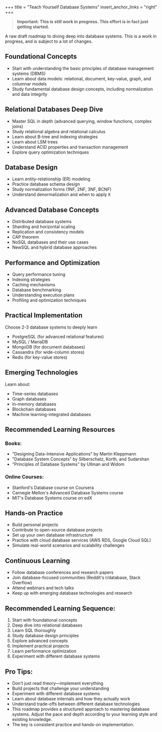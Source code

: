 +++
title = "Teach Yourself Database Systems"
insert_anchor_links = "right"
+++

> **Important: This is still work in progress. This effort is in fact just getting started.**

A raw draft roadmap to diving deep into database systems. This is a work in progress, and is subject to a lot of
changes.

## Foundational Concepts

- Start with understanding the basic principles of database management systems (DBMS)
- Learn about data models: relational, document, key-value, graph, and columnar models
- Study fundamental database design concepts, including normalization and data integrity

## Relational Databases Deep Dive

- Master SQL in depth (advanced querying, window functions, complex joins)
- Study relational algebra and relational calculus
- Learn about B-tree and indexing strategies
- Learn about LSM trees
- Understand ACID properties and transaction management
- Explore query optimization techniques

## Database Design

- Learn entity-relationship (ER) modeling
- Practice database schema design
- Study normalization forms (1NF, 2NF, 3NF, BCNF)
- Understand denormalization and when to apply it

## Advanced Database Concepts

- Distributed database systems
- Sharding and horizontal scaling
- Replication and consistency models
- CAP theorem
- NoSQL databases and their use cases
- NewSQL and hybrid database approaches

## Performance and Optimization

- Query performance tuning
- Indexing strategies
- Caching mechanisms
- Database benchmarking
- Understanding execution plans
- Profiling and optimization techniques

## Practical Implementation

Choose 2-3 database systems to deeply learn

- PostgreSQL (for advanced relational features)
- MySQL / MariaDB
- MongoDB (for document databases)
- Cassandra (for wide-column stores)
- Redis (for key-value stores)

## Emerging Technologies

Learn about:

- Time-series databases
- Graph databases
- In-memory databases
- Blockchain databases
- Machine learning-integrated databases

## Recommended Learning Resources

### Books:

- "Designing Data-Intensive Applications" by Martin Kleppmann
- "Database System Concepts" by Silberschatz, Korth, and Sudarshan
- "Principles of Database Systems" by Ullman and Widom

### Online Courses:

- Stanford's Database course on Coursera
- Carnegie Mellon's Advanced Database Systems course
- MIT's Database Systems course on edX

## Hands-on Practice

- Build personal projects
- Contribute to open-source database projects
- Set up your own database infrastructure
- Practice with cloud database services (AWS RDS, Google Cloud SQL)
- Simulate real-world scenarios and scalability challenges

## Continuous Learning

- Follow database conferences and research papers
- Join database-focused communities (Reddit's r/database, Stack Overflow)
- Attend webinars and tech talks
- Keep up with emerging database technologies and research

## Recommended Learning Sequence:

1. Start with foundational concepts
2. Deep dive into relational databases
3. Learn SQL thoroughly
4. Study database design principles
5. Explore advanced concepts
6. Implement practical projects
7. Learn performance optimization
8. Experiment with different database systems

## Pro Tips:

- Don't just read theory—implement everything
- Build projects that challenge your understanding
- Experiment with different database systems
- Learn about database internals and how they actually work
- Understand trade-offs between different database technologies
- This roadmap provides a structured approach to mastering database systems. Adjust the pace and depth according to your
learning style and existing knowledge.
- The key is consistent practice and hands-on implementation.
